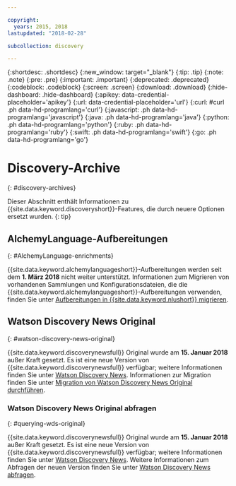 ```yaml
---

copyright:
  years: 2015, 2018
lastupdated: "2018-02-28"

subcollection: discovery

---
```


{:shortdesc: .shortdesc}
{:new_window: target="_blank"}
{:tip: .tip}
{:note: .note}
{:pre: .pre}
{:important: .important}
{:deprecated: .deprecated}
{:codeblock: .codeblock}
{:screen: .screen}
{:download: .download}
{:hide-dashboard: .hide-dashboard}
{:apikey: data-credential-placeholder='apikey'} 
{:url: data-credential-placeholder='url'}
{:curl: #curl .ph data-hd-programlang='curl'}
{:javascript: .ph data-hd-programlang='javascript'}
{:java: .ph data-hd-programlang='java'}
{:python: .ph data-hd-programlang='python'}
{:ruby: .ph data-hd-programlang='ruby'}
{:swift: .ph data-hd-programlang='swift'}
{:go: .ph data-hd-programlang='go'}

# Discovery-Archive
{: #discovery-archives}

Dieser Abschnitt enthält Informationen zu {{site.data.keyword.discoveryshort}}-Features, die durch neuere Optionen ersetzt wurden.
{: tip}

## AlchemyLanguage-Aufbereitungen
{: #AlchemyLanguage-enrichments}

{{site.data.keyword.alchemylanguageshort}}-Aufbereitungen werden seit dem **1. März 2018** nicht weiter unterstützt. Informationen zum Migrieren von vorhandenen Sammlungen und Konfigurationsdateien, die die {{site.data.keyword.alchemylanguageshort}}-Aufbereitungen verwenden, finden Sie unter [Aufbereitungen in {{site.data.keyword.nlushort}} migrieren](/docs/services/discovery?topic=discovery-migrate-nlu#migrate-nlu).

## Watson Discovery News Original
{: #watson-discovery-news-original}

{{site.data.keyword.discoverynewsfull}} Original wurde am **15. Januar 2018** außer Kraft gesetzt. Es ist eine neue Version von {{site.data.keyword.discoverynewsfull}} verfügbar; weitere Informationen finden Sie unter [Watson Discovery News](/docs/services/discovery?topic=discovery-watson-discovery-news#watson-discovery-news).
Informationen zur Migration finden Sie unter [Migration von Watson Discovery News Original durchführen](/docs/services/discovery?topic=discovery-migrate-bwdn#migrate-bwdn).

### Watson Discovery News Original abfragen
{: #querying-wds-original}

{{site.data.keyword.discoverynewsfull}} Original wurde am **15. Januar 2018** außer Kraft gesetzt. Es ist eine neue Version von {{site.data.keyword.discoverynewsfull}} verfügbar; weitere Informationen finden Sie unter [Watson Discovery News](/docs/services/discovery?topic=discovery-watson-discovery-news#watson-discovery-news). Weitere Informationen zum Abfragen der neuen Version finden Sie unter [Watson Discovery News abfragen](/docs/services/discovery?topic=discovery-query-concepts#querying-news).

